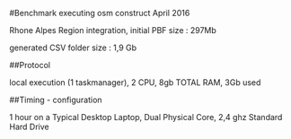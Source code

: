 #Benchmark executing osm construct April 2016

Rhone Alpes Region integration, 
initial PBF size : 297Mb

generated CSV folder size : 1,9 Gb

##Protocol

local execution (1 taskmanager), 2 CPU, 8gb TOTAL RAM, 3Gb used


##Timing - configuration

1 hour on a Typical Desktop Laptop, Dual Physical Core, 2,4 ghz
Standard Hard Drive